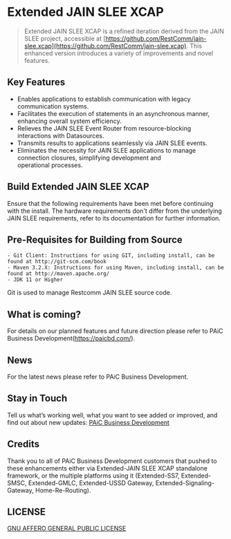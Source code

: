 # Extended JAIN SLEE XCAP

> Extended JAIN SLEE XCAP is a refined iteration derived from the JAIN SLEE project, accessible at  [https://github.com/RestComm/jain-slee.xcap](https://github.com/RestComm/jain-slee.xcap). This enhanced version introduces a variety of improvements and novel features.

## Key Features
* Enables applications to establish communication with legacy communication systems.
* Facilitates the execution of statements in an asynchronous manner, enhancing overall system efficiency.
* Relieves the JAIN SLEE Event Router from resource-blocking interactions with Datasources.
* Transmits results to applications seamlessly via JAIN SLEE events.
* Eliminates the necessity for JAIN SLEE applications to manage connection closures, simplifying development and operational processes.

## Build Extended JAIN SLEE XCAP

Ensure that the following requirements have been met before continuing with the install. The hardware requirements don't differ from the underlying JAIN SLEE requirements, refer to its documentation for further information.

## Pre-Requisites for Building from Source

```
- Git Client: Instructions for using GIT, including install, can be found at http://git-scm.com/book
- Maven 3.2.X: Instructions for using Maven, including install, can be found at http://maven.apache.org/
- JDK 11 or Higher
```

Git is used to manage Restcomm JAIN SLEE source code.

## What is coming?

For details on our planned features and future direction please refer to PAiC Business Development(https://paicbd.com/).

## News

For the latest news please refer to PAiC Business Development.

## Stay in Touch

Tell us what’s working well, what you want to see added or improved, and find out about new updates:
[PAiC Business Development](https://paicbd.com/)

## Credits

Thank you to all of PAiC Business Development customers that pushed to these enhancements either via Extended-JAIN SLEE XCAP standalone framework, or the multiple platforms using it (Extended-SS7, Extended-SMSC, Extended-GMLC, Extended-USSD Gateway, Extended-Signaling-Gateway, Home-Re-Routing).

## LICENSE

[GNU AFFERO GENERAL PUBLIC LICENSE](https://github.com/PAiC-team/Extended-jSS7/blob/main/LICENSE)
